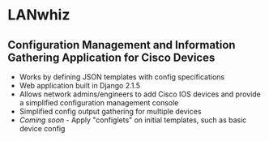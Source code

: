 LANwhiz
=======

Configuration Management and Information Gathering Application for Cisco Devices
---------------------------------------------------------------------
* Works by defining JSON templates with config specifications 
* Web application built in Django 2.1.5 
* Allows network admins/engineers to add Cisco IOS devices and provide a simplified configuration management console
* Simplified config output gathering for multiple devices 
* *Coming soon* - Apply "configlets" on initial templates, such as basic device config 
